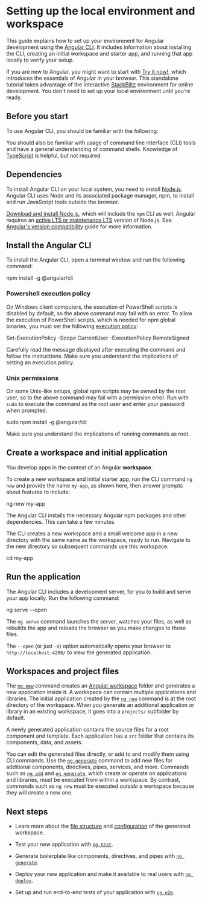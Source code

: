 # Setting up the local environment and workspace

This guide explains how to set up your environment for Angular development using the [Angular CLI](cli "CLI command reference").
It includes information about installing the CLI, creating an initial workspace and starter app, and running that app locally to verify your setup.

<docs-callout title="Try Angular without local setup">

If you are new to Angular, you might want to start with [Try it now!](tutorials/learn-angular), which introduces the essentials of Angular in your browser.
This standalone tutorial takes advantage of the interactive [StackBlitz](https://stackblitz.com) environment for online development.
You don't need to set up your local environment until you're ready.

</docs-callout>

## Before you start

To use Angular CLI, you should be familiar with the following:

<docs-pill-row>
  <docs-pill href="https://developer.mozilla.org/docs/Web/JavaScript/A_re-introduction_to_JavaScript" title="JavaScript"/>
  <docs-pill href="https://developer.mozilla.org/docs/Learn/HTML/Introduction_to_HTML" title="HTML"/>
  <docs-pill href="https://developer.mozilla.org/docs/Learn/CSS/First_steps" title="CSS"/>
</docs-pill-row>

You should also be familiar with usage of command line interface (CLI) tools and have a general understanding of command shells.
Knowledge of [TypeScript](https://www.typescriptlang.org) is helpful, but not required.

## Dependencies

To install Angular CLI on your local system, you need to install [Node.js](https://nodejs.org/).
Angular CLI uses Node and its associated package manager, npm, to install and run JavaScript tools outside the browser.

[Download and install Node.js](https://nodejs.org/en/download), which will include the `npm` CLI as well.
Angular requires an [active LTS or maintenance LTS](https://nodejs.org/about/releases) version of Node.js.
See [Angular's version compatibility](versions) guide for more information.

## Install the Angular CLI

To install the Angular CLI, open a terminal window and run the following command:

<docs-code language="shell">

npm install -g @angular/cli

</docs-code>

### Powershell execution policy

On Windows client computers, the execution of PowerShell scripts is disabled by default, so the above command may fail with an error.
To allow the execution of PowerShell scripts, which is needed for npm global binaries, you must set the following <a href="https://docs.microsoft.com/en-us/powershell/module/microsoft.powershell.core/about/about_execution_policies">execution policy</a>:

<docs-code language="sh">

Set-ExecutionPolicy -Scope CurrentUser -ExecutionPolicy RemoteSigned

</docs-code>

Carefully read the message displayed after executing the command and follow the instructions. Make sure you understand the implications of setting an execution policy.

### Unix permissions

On some Unix-like setups, global npm scripts may be owned by the root user, so to the above command may fail with a permission error.
Run with `sudo` to execute the command as the root user and enter your password when prompted:

<docs-code language="sh">

sudo npm install -g @angular/cli

</docs-code>

Make sure you understand the implications of running commands as root.

## Create a workspace and initial application

You develop apps in the context of an Angular **workspace**.

To create a new workspace and initial starter app, run the CLI command `ng new` and provide the name `my-app`, as shown here, then answer prompts about features to include:

<docs-code language="shell">

ng new my-app

</docs-code>

The Angular CLI installs the necessary Angular npm packages and other dependencies.
This can take a few minutes.

The CLI creates a new workspace and a small welcome app in a new directory with the same name as the workspace, ready to run.
Navigate to the new directory so subsequent commands use this workspace.

<docs-code language="shell">

cd my-app

</docs-code>

## Run the application

The Angular CLI includes a development server, for you to build and serve your app locally. Run the following command:

<docs-code language="shell">

ng serve --open

</docs-code>

The `ng serve` command launches the server, watches your files, as well as rebuilds the app and reloads the browser as you make changes to those files.

The `--open` (or just `-o`) option automatically opens your browser to `http://localhost:4200/` to view the generated application.

## Workspaces and project files

The [`ng new`](cli/new) command creates an [Angular workspace](reference/configs/workspace-config) folder and generates a new application inside it.
A workspace can contain multiple applications and libraries.
The initial application created by the [`ng new`](cli/new) command is at the root directory of the workspace.
When you generate an additional application or library in an existing workspace, it goes into a `projects/` subfolder by default.

A newly generated application contains the source files for a root component and template.
Each application has a `src` folder that contains its components, data, and assets.

You can edit the generated files directly, or add to and modify them using CLI commands.
Use the [`ng generate`](cli/generate) command to add new files for additional components, directives, pipes, services, and more.
Commands such as [`ng add`](cli/add) and [`ng generate`](cli/generate), which create or operate on applications and libraries, must be executed
from within a workspace. By contrast, commands such as `ng new` must be executed *outside* a workspace because they will create a new one.

## Next steps

* Learn more about the [file structure](reference/configs/file-structure) and [configuration](reference/configs/workspace-config) of the generated workspace.

* Test your new application with [`ng test`](cli/test).

* Generate boilerplate like components, directives, and pipes with [`ng generate`](cli/generate).

* Deploy your new application and make it available to real users with [`ng deploy`](cli/deploy).

* Set up and run end-to-end tests of your application with [`ng e2e`](cli/e2e).
